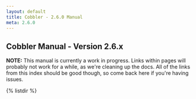 ```yaml
---
layout: default
title: Cobbler - 2.6.0 Manual
meta: 2.6.0
---
```

## Cobbler Manual - Version 2.6.x

**NOTE:** This manual is currently a work in progress. Links within pages will probably not work for a while, as we're cleaning up the docs. All of the links from this index should be good though, so come back here if you're having issues.

{% listdir %}

